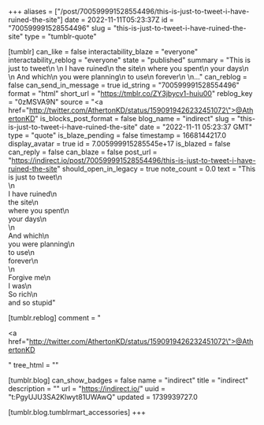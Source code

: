 +++
aliases = ["/post/700599991528554496/this-is-just-to-tweet-i-have-ruined-the-site"]
date = 2022-11-11T05:23:37Z
id = "700599991528554496"
slug = "this-is-just-to-tweet-i-have-ruined-the-site"
type = "tumblr-quote"

[tumblr]
can_like = false
interactability_blaze = "everyone"
interactability_reblog = "everyone"
state = "published"
summary = "This is just to tweet\n \n I have ruined\n the site\n where you spent\n your days\n \n And which\n you were planning\n to use\n forever\n \n..."
can_reblog = false
can_send_in_message = true
id_string = "700599991528554496"
format = "html"
short_url = "https://tmblr.co/ZY3jbycv1-huiu00"
reblog_key = "0zMSVA9N"
source = "<a href=\"http://twitter.com/AthertonKD/status/1590919426232451072\">@AthertonKD</a>"
is_blocks_post_format = false
blog_name = "indirect"
slug = "this-is-just-to-tweet-i-have-ruined-the-site"
date = "2022-11-11 05:23:37 GMT"
type = "quote"
is_blaze_pending = false
timestamp = 1668144217.0
display_avatar = true
id = 7.005999915285545e+17
is_blazed = false
can_reply = false
can_blaze = false
post_url = "https://indirect.io/post/700599991528554496/this-is-just-to-tweet-i-have-ruined-the-site"
should_open_in_legacy = true
note_count = 0.0
text = "This is just to tweet\n<br/>\n<br/>I have ruined\n<br/>the site\n<br/>where you spent\n<br/>your days\n<br/>\n<br/>And which\n<br/>you were planning\n<br/>to use\n<br/>forever\n<br/>\n<br/>Forgive me\n<br/>I was\n<br/>So rich\n<br/>and so stupid"

[tumblr.reblog]
comment = "<p><a href=\"http://twitter.com/AthertonKD/status/1590919426232451072\">@AthertonKD</a></p>"
tree_html = ""

[tumblr.blog]
can_show_badges = false
name = "indirect"
title = "indirect"
description = ""
url = "https://indirect.io/"
uuid = "t:PgyUJU3SA2Klwyt81UWAwQ"
updated = 1739939727.0

[tumblr.blog.tumblrmart_accessories]
+++
